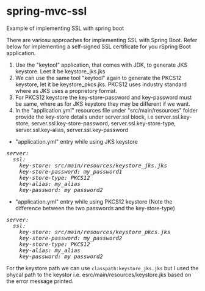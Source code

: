 # spring-mvc-ssl
Example of implementing SSL with spring boot

There are variosu approaches for implementing SSL with Spring Boot.
Refer below for implementing a self-signed SSL certificate for you rSpring Boot application.

1. Use the "keytool" application, that comes with JDK, to generate JKS keystore. Leet it be keystore_jks.jks
2. We can use the same tool "keytool" again to generate the PKCS12 keystore, let it be keystore_pkcs.jks. PKCS12 uses industry standard where as JKS uses a proprietory format.
3. For PKCS12 keystore the key-store-password and key-password must be same, where as for JKS keystore they may be different if we want.
4. In the "application.yml" resources file under "src/main/resources" folder provide the key-store details under server.ssl block, i.e  server.ssl.key-store, server.ssl.key-store-password, server.ssl.key-store-type, server.ssl.key-alias, server.ssl.key-password
* "application.yml" entry while using JKS keystore
<I>
<pre>
server:
  ssl:
    key-store: src/main/resources/keystore_jks.jks
    key-store-password: my_password1
    key-store-type: PKCS12
    key-alias: my_alias
    key-password: my_password2
</pre>
</I>

* "application.yml" entry while using PKCS12 keystore (Note the difference between the two passwords and the key-store-type)
<I>
<pre>
server:
  ssl:
    key-store: src/main/resources/keystore_pkcs.jks
    key-store-password: my_password2
    key-store-type: PKCS12
    key-alias: my_alias
    key-password: my_password2
</pre>
</I>


For the keystore path we can use `classpath:keystore_jks.jks` but I used the phycal path to the keystor i.e. esrc/main/resources/keystore.jks based on the error message printed.
